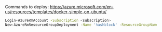 Commands to deploy:
https://azure.microsoft.com/en-us/resources/templates/docker-simple-on-ubuntu/

```bash
Login-AzureRmAccount -Subscription <subscription>
New-AzureRmResourceGroupDeployment -Name 'hashblock' -ResourceGroupName 'hashblock' -TemplateFile '.\templates\network-template.json' -TemplateParameterFile '.\parameters\dev\network-parameters.json' -verbose
```
